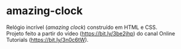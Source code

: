 # amazing-clock
 
Relógio incrível (<em>amazing clock</em>) construído em HTML e CSS. <br />
Projeto feito a partir do vídeo (https://bit.ly/3be2jhp) do canal Online Tutorials (https://bit.ly/3n0c6tW).
